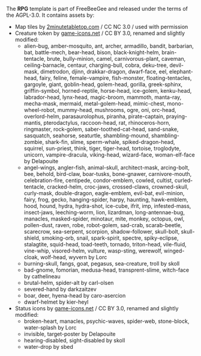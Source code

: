 The **RPG** template is part of FreeBeeGee and released under the terms of the AGPL-3.0. It contains assets by:

* Map tiles by [2minutetabletop.com](https://2minutetabletop.com/) / CC NC 3.0 / used with permission
* Creature token by [game-icons.net](https://game-icons.net/) / CC BY 3.0, renamed and slightly modified:
  * alien-bug, amber-mosquito, ant, archer, armadillo, bandit, barbarian, bat, battle-mech, bear-head, bison, black-knight-helm, brain-tentacle, brute, bully-minion, camel, carnivorous-plant, caveman, ceiling-barnacle, centaur, charging-bull, cobra, deku-tree, devil-mask, dimetrodon, djinn, drakkar-dragon, dwarf-face, eel, elephant-head, fairy, feline, female-vampire, fish-monster, floating-tentacles, gargoyle, giant, goblin-head, golem-head, gorilla, greek-sphinx, griffin-symbol, horned-reptile, horse-head, ice-golem, kenku-head, labrador-head, lynx-head, magic-broom, mammoth, manta-ray, mecha-mask, mermaid, metal-golem-head, mimic-chest, mono-wheel-robot, mummy-head, mushrooms, ogre, oni, orc-head, overlord-helm, parasaurolophus, piranha, pirate-captain, praying-mantis, pterodactylus, raccoon-head, rat, rhinoceros-horn, ringmaster, rock-golem, saber-toothed-cat-head, sand-snake, sasquatch, seahorse, seaturtle, shambling-mound, shambling-zombie, shark-fin, slime, sperm-whale, spiked-dragon-head, squirrel, sun-priest, think, tiger, tiger-head, tortoise, troglodyte, unicorn, vampire-dracula, viking-head, wizard-face, woman-elf-face by Delapouite
  * angel-wings, angler-fish, animal-skull, architect-mask, arcing-bolt, bee, behold, bird-claw, boar-tusks, bone-gnawer,  carnivore-mouth, celebration-fire, centipede, condor-emblem, cowled, cultist, curled-tentacle, cracked-helm, croc-jaws, crossed-claws, crowned-skull, curly-mask, double-dragon, eagle-emblem, evil-bat, evil-minion, fairy, frog, gecko, hanging-spider, harpy, haunting, hawk-emblem, hood, hound, hydra, hydra-shot, ice-cube, ifrit, imp, infested-mass, insect-jaws, leeching-worm, lion, lizardman, long-antennae-bug, manacles, masked-spider, minotaur, mite, monkey, octopus, owl, pollen-dust, raven, robe, robot-golem, sad-crab, scarab-beetle, scarecrow, sea-serpent, scorpion, shadow-follower, skull-bolt, skull-shield, smoking-orb, snail, spark-spirit, spectre, spiky-eclipse, stalagtite, squid-head, toad-teeth, tornado, triton-head, vile-fluid, vine-whip, visored-helm, vulture, wasp-sting, werewolf, winged-cloak, wolf-head, wyvern by Lorc
  * burning-skull, fangs, goat, pegasus, sea-creature, troll by skoll
  * bad-gnome, fomorian, medusa-head, transprent-slime, witch-face by cathelineau
  * brutal-helm, spider-alt by carl-olsen
  * severed-hand by darkzaitzev
  * boar, deer, hyena-head by caro-asercion
  * dwarf-helmet by kier-heyl
* Status icons by [game-icons.net](https://game-icons.net/) / CC BY 3.0, renamed and slightly modified:
  * broken-heart, manacles, psychic-waves, spider-web, stone-block, water-splash by Lorc
  * invisible, target-poster by Delapouite
  * hearing-disabled, sight-disabled by skoll
  * water-drop by sbed
